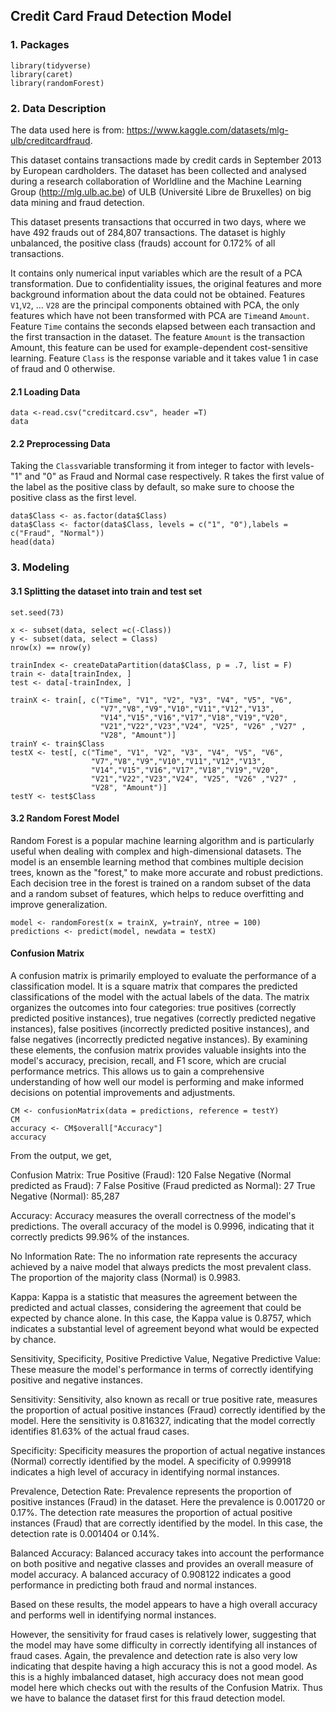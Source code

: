 
## Credit Card Fraud Detection Model

### 1. Packages

```{r eval =TRUE, warning = FALSE, message = FALSE}
library(tidyverse)
library(caret)
library(randomForest)
```

### 2. Data Description

The data used here is from: https://www.kaggle.com/datasets/mlg-ulb/creditcardfraud.

This dataset contains transactions made by credit cards in September 2013 by European cardholders. The dataset has been collected and analysed during a research collaboration of Worldline and the Machine Learning Group (http://mlg.ulb.ac.be) of ULB (Université Libre de Bruxelles) on big data mining and fraud detection.

This dataset presents transactions that occurred in two days, where we have 492 frauds out of 284,807 transactions. The dataset is highly unbalanced, the positive class (frauds) account for 0.172% of all transactions.

It contains only numerical input variables which are the result of a PCA transformation. Due to confidentiality issues, the original features and more background information about the data could not be obtained. Features `V1`,`V2`, … `V28` are the principal components obtained with PCA, the only features which have not been transformed with PCA are `Time`and `Amount`. Feature `Time` contains the seconds elapsed between each transaction and the first transaction in the dataset. The feature `Amount` is the transaction Amount, this feature can be used for example-dependent cost-sensitive learning. Feature `Class` is the response variable and it takes value 1 in case of fraud and 0 otherwise.


#### 2.1 Loading Data

```{r comment = ""}
data <-read.csv("creditcard.csv", header =T)
data
```


#### 2.2 Preprocessing Data

Taking the `Class`variable transforming it from integer to factor with levels- "1" and "0" as Fraud and Normal case respectively.
R takes the first value of the label as the positive class by default, so make sure to choose the positive class as the first level.

```{r comment = ""}
data$Class <- as.factor(data$Class)
data$Class <- factor(data$Class, levels = c("1", "0"),labels = c("Fraud", "Normal"))
head(data)
```

### 3. Modeling


#### 3.1 Splitting the dataset into train and test set

```{r comment = ""}
set.seed(73)

x <- subset(data, select =c(-Class)) 
y <- subset(data, select = Class)
nrow(x) == nrow(y)

trainIndex <- createDataPartition(data$Class, p = .7, list = F)
train <- data[trainIndex, ]
test <- data[-trainIndex, ]

trainX <- train[, c("Time", "V1", "V2", "V3", "V4", "V5", "V6",
                    "V7","V8","V9","V10","V11","V12","V13",   
                    "V14","V15","V16","V17","V18","V19","V20",   
                    "V21","V22","V23","V24", "V25", "V26" ,"V27" ,   
                    "V28", "Amount")]
trainY <- train$Class
testX <- test[, c("Time", "V1", "V2", "V3", "V4", "V5", "V6",
                  "V7","V8","V9","V10","V11","V12","V13",   
                  "V14","V15","V16","V17","V18","V19","V20",   
                  "V21","V22","V23","V24", "V25", "V26" ,"V27" ,   
                  "V28", "Amount")]
testY <- test$Class 
```

#### 3.2 Random Forest Model

Random Forest is a popular machine learning algorithm and is particularly useful when dealing with complex and high-dimensional datasets. The model is an ensemble learning method that combines multiple decision trees, known as the "forest," to make more accurate and robust predictions. Each decision tree in the forest is trained on a random subset of the data and a random subset of features, which helps to reduce overfitting and improve generalization.

```{r}
model <- randomForest(x = trainX, y=trainY, ntree = 100)
predictions <- predict(model, newdata = testX)

```


#### Confusion Matrix

A confusion matrix is primarily employed to evaluate the performance of a classification model. It is a square matrix that compares the predicted classifications of the model with the actual labels of the data. The matrix organizes the outcomes into four categories: true positives (correctly predicted positive instances), true negatives (correctly predicted negative instances), false positives (incorrectly predicted positive instances), and false negatives (incorrectly predicted negative instances). By examining these elements, the confusion matrix provides valuable insights into the model's accuracy, precision, recall, and F1 score, which are crucial performance metrics. This allows us to gain a comprehensive understanding of how well our model is performing and make informed decisions on potential improvements and adjustments.


```{r comment = "" }
CM <- confusionMatrix(data = predictions, reference = testY)
CM
accuracy <- CM$overall["Accuracy"]
accuracy
```

From the output, we get,

Confusion Matrix:
True Positive (Fraud): 120
False Negative (Normal predicted as Fraud): 7
False Positive (Fraud predicted as Normal): 27
True Negative (Normal): 85,287

Accuracy: 
Accuracy measures the overall correctness of the model's predictions. The overall accuracy of the model is 0.9996, indicating that it correctly predicts 99.96% of the instances.

No Information Rate:
The no information rate represents the accuracy achieved by a naive model that always predicts the most prevalent class. The proportion of the majority class (Normal) is 0.9983.

Kappa:
Kappa is a statistic that measures the agreement between the predicted and actual classes, considering the agreement that could be expected by chance alone. In this case, the Kappa value is 0.8757, which indicates a substantial level of agreement beyond what would be expected by chance.

Sensitivity, Specificity, Positive Predictive Value, Negative Predictive Value:
These measure the model's performance in terms of correctly identifying positive and negative instances.

Sensitivity: 
Sensitivity, also known as recall or true positive rate, measures the proportion of actual positive instances (Fraud) correctly identified by the model. Here the sensitivity is 0.816327, indicating that the model correctly identifies 81.63% of the actual fraud cases.

Specificity:
Specificity measures the proportion of actual negative instances (Normal) correctly identified by the model. A specificity of 0.999918 indicates a high level of accuracy in identifying normal instances.

Prevalence, Detection Rate:
Prevalence represents the proportion of positive instances (Fraud) in the dataset. Here the prevalence is 0.001720 or 0.17%. The detection rate measures the proportion of actual positive instances (Fraud) that are correctly identified by the model. In this case, the detection rate is 0.001404 or 0.14%.

Balanced Accuracy:
Balanced accuracy takes into account the performance on both positive and negative classes and provides an overall measure of model accuracy. A balanced accuracy of 0.908122 indicates a good performance in predicting both fraud and normal instances.

Based on these results, the model appears to have a high overall accuracy and performs well in identifying normal instances. 

However, the sensitivity for fraud cases is relatively lower, suggesting that the model may have some difficulty in correctly identifying all instances of fraud cases. Again, the prevalence and detection rate is also very low indicating that despite having a high accuracy this is not a good model. 
As this is a highly imbalanced dataset, high accuracy does not mean good model here which checks out with the results of the Confusion Matrix. Thus we have to balance the dataset first for this fraud detection model. 

